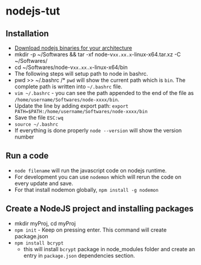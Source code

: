 # nodejs-tut

## Installation
- [Download nodejs binaries for your architecture](https://nodejs.org/en/download/)
- mkdir -p ~/Softwares && tar -xf node-v`xx.xx.x`-linux-x64.tar.xz -C ~/Softwares/
- cd ~/Softwares/node-v`xx.xx.x`-linux-x64/bin
- The following steps will setup path to node in bashrc.
- pwd >> ~/.bashrc /* `pwd` will show the current path which is `bin`. The complete path is written into `~/.bashrc` file.
- `vim ~/.bashrc` - you can see the path appended to the end of the file as `/home/username/Softwares/node-xxxx/bin`.
- Update the line by adding export path: `export PATH=$PATH:/home/username/Softwares/node-xxxx/bin`
- Save the file `ESC:wq`
- `source ~/.bashrc`
- If everything is done properly `node --version` will show the version number

## Run a code
- `node filename` will run the javascript code on nodejs runtime.
- For development you can use `nodemon` which will rerun the code on every update and save.
- For that install nodemon globally, `npm install -g nodemon` 

## Create a NodeJS project and installing packages
- mkdir myProj, cd myProj
- `npm init` - Keep on pressing enter. This command will create package.json
- `npm install bcrypt`
    - this will install `bcrypt` package in node_modules folder and create an entry in `package.json` dependencies section.
